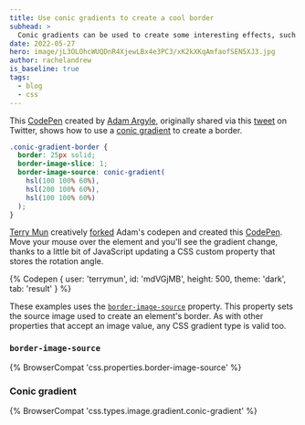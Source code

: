 ```yaml
---
title: Use conic gradients to create a cool border
subhead: >
  Conic gradients can be used to create some interesting effects, such as this nice border example.
date: 2022-05-27
hero: image/jL3OLOhcWUQDnR4XjewLBx4e3PC3/xK2kXKqAmfaofSEN5XJ3.jpg
author: rachelandrew
is_baseline: true
tags:
  - blog
  - css
---
```


This [CodePen](https://codepen.io/argyleink/pen/pogZxaZ) created by [Adam
Argyle](/authors/adamargyle/), originally shared via this
[tweet](https://twitter.com/argyleink/status/1282889809782927360) on Twitter,
shows how to use a [conic
gradient](https://developer.mozilla.org/docs/Web/CSS/gradient/conic-gradient) to
create a border.

```css
.conic-gradient-border {
  border: 25px solid;
  border-image-slice: 1;
  border-image-source: conic-gradient(
    hsl(100 100% 60%),
    hsl(200 100% 60%),
    hsl(100 100% 60%)
  );
}
```

[Terry Mun](https://twitter.com/teddyrised) creatively
[forked](https://twitter.com/teddyrised/status/1283326930717114370?s=20&t=S-qpKkaAetTCgPmQ6HNjxQ)
Adam's codepen and created this
[CodePen](https://codepen.io/terrymun/pen/mdVGjMB). Move your mouse over the
element and you'll see the gradient change, thanks to a little bit of JavaScript
updating a CSS custom property that stores the rotation angle.

{% Codepen {
  user: 'terrymun',
  id: 'mdVGjMB',
  height: 500,
  theme: 'dark',
  tab: 'result'
} %}

These examples uses the
[`border-image-source`](https://developer.mozilla.org/docs/Web/CSS/border-image-source)
property. This property sets the source image used to create an element's
border. As with other properties that accept an image value, any CSS gradient
type is valid too.

### `border-image-source`

{% BrowserCompat 'css.properties.border-image-source' %}

### Conic gradient

{% BrowserCompat 'css.types.image.gradient.conic-gradient' %}
